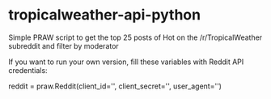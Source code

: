 # tropicalweather-api-python
Simple PRAW script to get the top 25 posts of Hot on the /r/TropicalWeather subreddit and filter by moderator

If you want to run your own version, fill these variables with Reddit API credentials:

reddit = praw.Reddit(client_id='',
                     client_secret='',
                     user_agent='')
